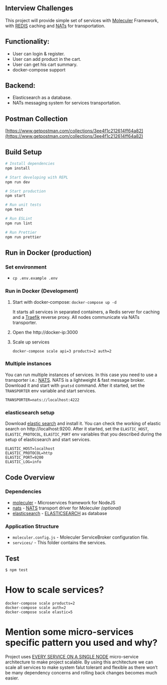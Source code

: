 ## Interview Challenges

This project will provide simple set of services with [Moleculer](https://moleculer.services/) Framework, with [REDIS](https://redis.io/) caching and [NATs](https://nats.io/) for transportation.

## Functionality:

- User can login & register.
- User can add product in the cart.
- User can get his cart summary.
- docker-compose support

## Backend:

- Elasticsearch as a database.
- NATs messaging system for services transportation.

## Postman Collection

[https://www.getpostman.com/collections/3ee4f1c212614ff64a82](https://www.getpostman.com/collections/3ee4f1c212614ff64a82)

## Build Setup

```bash
# Install dependencies
npm install

# Start developing with REPL
npm run dev

# Start production
npm start

# Run unit tests
npm test

# Run ESLint
npm run lint

# Run Prettier
npm run prettier
```

## Run in Docker (production)

### Set environment

- `cp .env.example .env`

### Run in Docker (Development)

1.  Start with docker-compose: `docker-compose up -d`

    It starts all services in separated containers, a Redis server for caching and a [Traefik](https://traefik.io/) reverse proxy. All nodes communicate via NATs transporter.

2.  Open the http://docker-ip:3000
3.  Scale up services

    `docker-compose scale api=3 products=2 auth=2`

### Multiple instances

You can run multiple instances of services. In this case you need to use a transporter i.e.: [NATS](https://nats.io). NATS is a lightweight & fast message broker. Download it and start with `gnatsd` command. After it started, set the `TRANSPORTER` env variable and start services.

```
TRANSPORTER=nats://localhost:4222
```

### elasticsearch setup

Download [elastic search](https://www.elastic.co/downloads/elasticsearch) and install it. You can check the working of elastic search on http://localhost:9200. After it started, set the `ELASTIC_HOST`, `ELASTIC_PROTOCOL`, `ELASTIC_PORT` env variables that you described during the setup of elasticsearch and start services.

```
ELASTIC_HOST=localhost
ELASTIC_PROTOCOL=http
ELASTIC_PORT=9200
ELASTIC_LOG=info
```

## Code Overview

### Dependencies

- [moleculer](https://github.com/moleculerjs/moleculer) - Microservices framework for NodeJS
- [nats](https://github.com/nats-io/node-nats) - [NATS](https://nats.io) transport driver for Moleculer _(optional)_
- [elasticsearch](https://github.com/elastic/elasticsearch-js) - [ELASTICSEARCH](https://www.elastic.co/products/elasticsearch) as database

### Application Structure

- `moleculer.config.js` - Moleculer ServiceBroker configuration file.
- `services/` - This folder contains the services.

## Test

```
$ npm test
```

# How to scale services?

	docker-compose scale products=2
	docker-compose scale auth=2
	docker-compose scale elastic=5

# Mention some micro-services specific pattern you used and why?

Project uses [EVERY SERVICE ON A SINGLE NODE](https://moleculer.services/docs/0.13/clustering.html#Microservices-architecture) micro-service architecture to make project scalable. By using this architecture we can scale all services to make system falut tolerant and flexible as there won’t be many dependency concerns and rolling back changes becomes much easier.

